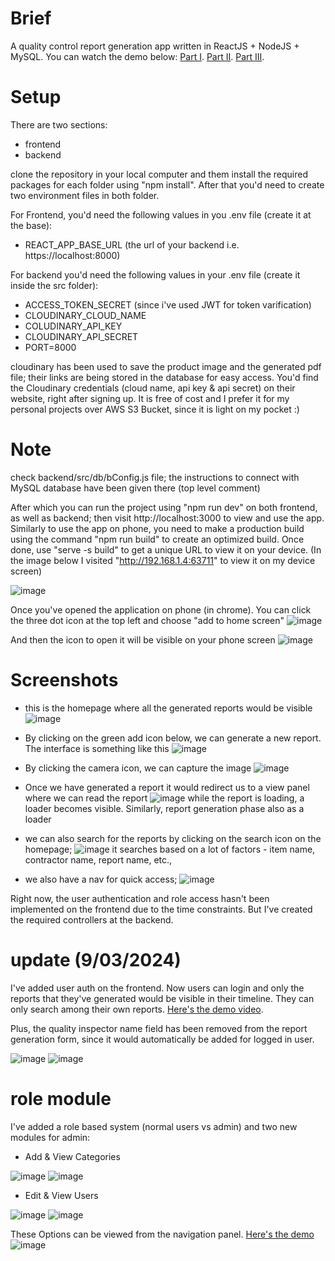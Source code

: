 # Brief

A quality control report generation app written in ReactJS + NodeJS + MySQL.
You can watch the demo below:
[Part I](https://drive.google.com/file/d/18RFKHFKM0Q8rGWeyn8TVxnI90V8JlBt3/view).
[Part II](https://drive.google.com/file/d/1cpEXjej8XPt374YOVtDDAH9izu50KgwC/view).
[Part III](https://drive.google.com/file/d/1iW082lBG-T6NfJIiSkvy6JfC1-u87iP_/view).

# Setup
There are two sections:
- frontend
- backend

clone the repository in your local computer and them install the required packages for each folder using "npm install".
After that you'd need to create two environment files in both folder.

For Frontend, you'd need the following values in you .env file (create it at the base):
- REACT_APP_BASE_URL (the url of your backend i.e. https://localhost:8000)

For backend you'd need the following values in your .env file (create it inside the src folder):
- ACCESS_TOKEN_SECRET (since i've used JWT for token varification)
- CLOUDINARY_CLOUD_NAME
- COLUDINARY_API_KEY
- CLOUDINARY_API_SECRET
- PORT=8000

cloudinary has been used to save the product image and the generated pdf file; their links are being stored in the database for easy access. You'd find the Cloudinary credentials (cloud name, api key & api secret) on their website, right after signing up. It is free of cost and I prefer it for my personal projects over AWS S3 Bucket, since it is light on my pocket :)

# Note
check backend/src/db/bConfig.js file; the instructions to connect with MySQL database have been given there (top level comment)

After which you can run the project using "npm run dev" on both frontend, as well as backend; then visit http://localhost:3000 to view and use the app. Similarly to use the app on phone, you need to make a production build using the command "npm run build" to create an optimized build. Once done, use "serve -s build" to get a unique URL to view it on your device. (In the image below I visited "http://192.168.1.4:63711" to view it on my device screen)

![image](https://github.com/codewithmero/quality-analist/assets/20500860/1a172d9b-247f-4cbd-a68d-c17ecfd3a62a)


Once you've opened the application on phone (in chrome). You can click the three dot icon at the top left and choose "add to home screen"
![image](https://github.com/codewithmero/quality-analist/assets/20500860/45f25c62-fcf7-401d-92cf-eaff2f0cb11f)

And then the icon to open it will be visible on your phone screen
![image](https://github.com/codewithmero/quality-analist/assets/20500860/cf088aa5-52c5-4e2d-830a-c571f3fc3723)


 
# Screenshots
- this is the homepage where all the generated reports would be visible
![image](https://github.com/codewithmero/quality-analist/assets/20500860/dddcfb02-32ee-49f9-bc38-d3a2aa840c50)

- By clicking on the green add icon below, we can generate a new report. The interface is something like this
![image](https://github.com/codewithmero/quality-analist/assets/20500860/856d7e33-abd4-453e-801a-3057c826ab1a)

- By clicking the camera icon, we can capture the image
![image](https://github.com/codewithmero/quality-analist/assets/20500860/895158a5-7554-4bf6-963d-498a11ffa729)

- Once we have generated a report it would redirect us to a view panel where we can read the report
![image](https://github.com/codewithmero/quality-analist/assets/20500860/5a78981f-b737-4249-9890-a372d56f34ec)
while the report is loading, a loader becomes visible. Similarly, report generation phase also as a loader

- we can also search for the reports by clicking on the search icon on the homepage;
![image](https://github.com/codewithmero/quality-analist/assets/20500860/e93f1a03-8c70-4c7d-9f26-2996a7d22385)
it searches based on a lot of factors - item name, contractor name, report name, etc.,

- we also have a nav for quick access;
![image](https://github.com/codewithmero/quality-analist/assets/20500860/c39c411f-5fa1-4c64-bb62-de33761596ee)

Right now, the user authentication and role access hasn't been implemented on the frontend due to the time constraints. But I've created the required controllers at the backend.

# update (9/03/2024)
I've added user auth on the frontend. Now users can login and only the reports that they've generated would be visible in their timeline. They can only search among their own reports. [Here's the demo video](https://drive.google.com/file/d/1E06XBSWFpwdC0fT02NeFu0f2A_7U-TYA/view).

Plus, the quality inspector name field has been removed from the report generation form, since it would automatically be added for logged in user.

![image](https://github.com/codewithmero/quality-analist/assets/20500860/1e134b30-ce3c-42b2-8c5b-4b9c87dda4c1)
![image](https://github.com/codewithmero/quality-analist/assets/20500860/6914d403-9207-4b98-9632-dc7977fecb28)


# role module
I've added a role based system (normal users vs admin) and two new modules for admin:
- Add & View Categories

![image](https://github.com/codewithmero/quality-analist/assets/20500860/f1e980d6-fa94-480a-b945-6fec8bfac63f)
![image](https://github.com/codewithmero/quality-analist/assets/20500860/fa78c30e-9cad-4091-a850-d4c9b6dd3ff1)




- Edit & View Users

![image](https://github.com/codewithmero/quality-analist/assets/20500860/47d3575c-b7d8-43cd-b9f4-01d88cd80645)
![image](https://github.com/codewithmero/quality-analist/assets/20500860/009e376f-8cbc-44c9-98f2-86a4ab9cd651)


These Options can be viewed from the navigation panel. [Here's the demo](https://drive.google.com/file/d/1fa8maM23VlHQszTuoGc_rAszlkcaiFTS/view)
![image](https://github.com/codewithmero/quality-analist/assets/20500860/69edcc82-414b-4c75-8462-c61d09732751)


